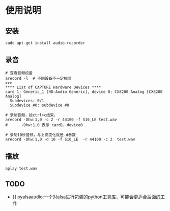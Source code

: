 # 使用说明

## 安装
```
sudo apt-get install audio-recorder
```

## 录音
```
# 查看音频设备
arecord -l  # 不同设备不一定相同
>>>
**** List of CAPTURE Hardware Devices ****
card 1: Generic_1 [HD-Audio Generic], device 0: CX8200 Analog [CX8200 Analog]
  Subdevices: 0/1
  Subdevice #0: subdevice #0

# 录制音频，按ctrl+c结束，
arecord -Dhw:1,0 -c 2 -r 44100 -f S16_LE test.wav
#      -Dhw:1,0 表示 card1，device0

# 录制10秒音频，与上面变化就是-d参数
arecord -Dhw:1,0 -d 10 -f S16_LE  -r 44100 -c 2  test.wav
```

## 播放
```
aplay test.wav
```

## TODO
- [] pyalsaaudio:一个对alsa进行包装的python工具库，可能会更适合后面的工作